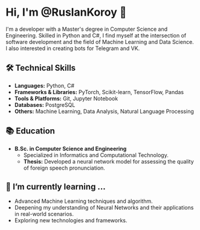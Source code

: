 # Hi, I'm @RuslanKoroy 👋

I'm a developer with a Master's degree in Computer Science and Engineering. Skilled in Python and C#, I find myself at the intersection of software development and the field of Machine Learning and Data Science. I also interested in creating bots for Telegram and VK.

## 🛠 Technical Skills
- **Languages:** Python, C#
- **Frameworks & Libraries:** PyTorch, Scikit-learn, TensorFlow, Pandas
- **Tools & Platforms:** Git, Jupyter Notebook
- **Databases:** PostgreSQL
- **Others:** Machine Learning, Data Analysis, Natural Language Processing

## 📚 Education
- **B.Sc. in Computer Science and Engineering**
  - Specialized in Informatics and Computational Technology.
  - **Thesis:** Developed a neural network model for assessing the quality of foreign speech pronunciation.

## 🌱 I’m currently learning ...

- Advanced Machine Learning techniques and algorithm.
- Deepening my understanding of Neural Networks and their applications in real-world scenarios.
- Exploring new technologies and frameworks.

<!---
RuslanKoroy/RuslanKoroy is a ✨ special ✨ repository because its `README.md` (this file) appears on your GitHub profile.
You can click the Preview link to take a look at your changes.
--->
